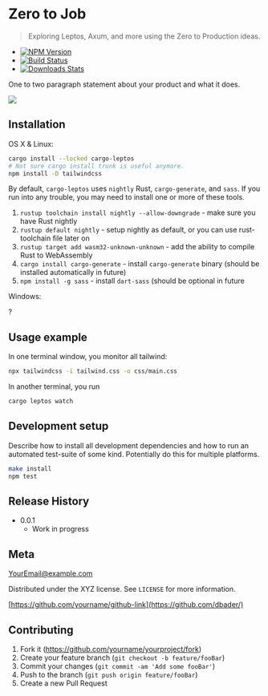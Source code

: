 # Zero to Job

> Exploring Leptos, Axum, and more using the Zero to Production ideas.

- [![NPM Version][npm-image]][npm-url]
- [![Build Status][travis-image]][travis-url]
- [![Downloads Stats][npm-downloads]][npm-url]

One to two paragraph statement about your product and what it does.

![](header.png)

## Installation

OS X & Linux:

```sh
cargo install --locked cargo-leptos
# Not sure cargo install trunk is useful anymore.
npm install -D tailwindcss
```

By default, `cargo-leptos` uses `nightly` Rust, `cargo-generate`, and `sass`. If
you run into any trouble, you may need to install one or more of these tools.

1. `rustup toolchain install nightly --allow-downgrade` - make sure you have
   Rust nightly
2. `rustup default nightly` - setup nightly as default, or you can use
   rust-toolchain file later on
3. `rustup target add wasm32-unknown-unknown` - add the ability to compile Rust
   to WebAssembly
4. `cargo install cargo-generate` - install `cargo-generate` binary (should be
   installed automatically in future)
5. `npm install -g sass` - install `dart-sass` (should be optional in future

Windows:

?

## Usage example

In one terminal window, you monitor all tailwind:

```sh
npx tailwindcss -i tailwind.css -o css/main.css
```

In another terminal, you run 

```sh
cargo leptos watch
```

## Development setup

Describe how to install all development dependencies and how to run an automated
test-suite of some kind. Potentially do this for multiple platforms.

```sh
make install
npm test
```

## Release History

- 0.0.1
  - Work in progress

## Meta

YourEmail@example.com

Distributed under the XYZ license. See `LICENSE` for more information.

[https://github.com/yourname/github-link](https://github.com/dbader/)

## Contributing

1. Fork it (<https://github.com/yourname/yourproject/fork>)
2. Create your feature branch (`git checkout -b feature/fooBar`)
3. Commit your changes (`git commit -am 'Add some fooBar'`)
4. Push to the branch (`git push origin feature/fooBar`)
5. Create a new Pull Request

<!-- Markdown link & img dfn's -->

[npm-image]: https://img.shields.io/npm/v/datadog-metrics.svg?style=flat-square
[npm-url]: https://npmjs.org/package/datadog-metrics
[npm-downloads]:
  https://img.shields.io/npm/dm/datadog-metrics.svg?style=flat-square
[travis-image]:
  https://img.shields.io/travis/dbader/node-datadog-metrics/master.svg?style=flat-square
[travis-url]: https://travis-ci.org/dbader/node-datadog-metrics
[wiki]: https://github.com/yourname/yourproject/wiki
